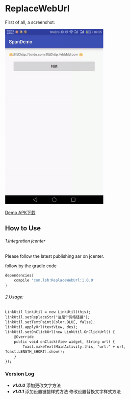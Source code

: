 # ReplaceWebUrl
First of all, a screenshot:

![screenshot1](https://raw.githubusercontent.com/fossilhua/ReplaceWebUrl/master/raw/gif1.gif)

[Demo APK下载](https://raw.githubusercontent.com/fossilhua/ReplaceWebUrl/master/raw/app-debug.apk)

## How to Use

###### 1.Integration jcenter

Please follow the latest publishing aar on jcenter.

follow by the gradle code
```gradle
dependencies{
    compile 'com.lsh:ReplaceWebUrl:1.0.0'
}
```

###### 2.Usage:

``` 
LinkUtil linkUtil = new LinkUtil(this);
linkUtil.setReplaceStr("这是个网络链接");
linkUtil.setTextPaint(Color.BLUE, false);
linkUtil.applyUrl(textView, des);
linkUtil.setOnClickUrl(new LinkUtil.OnClickUrl() {
    @Override
    public void onClick(View widget, String url) {
        Toast.makeText(MainActivity.this, "url:" + url, Toast.LENGTH_SHORT).show();
    }
});
```
### Version Log
* ***v1.0.0*** 
添加更改文字方法
* ***v1.0.1*** 
添加设置链接样式方法 
修改设置替换文字样式方法


